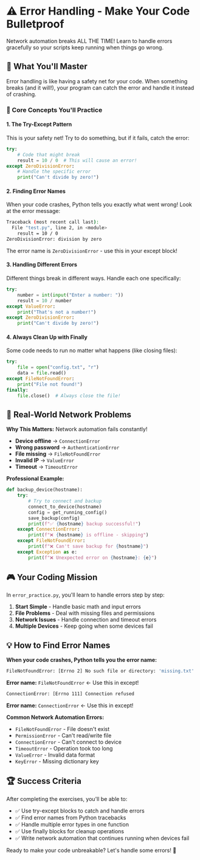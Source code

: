 # ⚠️ Error Handling - Make Your Code Bulletproof

Network automation breaks ALL THE TIME! Learn to handle errors gracefully so your scripts keep running when things go wrong.

## 🎯 What You'll Master

Error handling is like having a safety net for your code. When something breaks (and it will!), your program can catch the error and handle it instead of crashing.

### 🔧 Core Concepts You'll Practice

#### 1. **The Try-Except Pattern**

This is your safety net! Try to do something, but if it fails, catch the error:

```python
try:
    # Code that might break
    result = 10 / 0  # This will cause an error!
except ZeroDivisionError:
    # Handle the specific error
    print("Can't divide by zero!")
```

#### 2. **Finding Error Names**

When your code crashes, Python tells you exactly what went wrong! Look at the error message:

```bash
Traceback (most recent call last):
  File "test.py", line 2, in <module>
    result = 10 / 0
ZeroDivisionError: division by zero
```

The error name is `ZeroDivisionError` - use this in your except block!

#### 3. **Handling Different Errors**

Different things break in different ways. Handle each one specifically:

```python
try:
    number = int(input("Enter a number: "))
    result = 10 / number
except ValueError:
    print("That's not a number!")
except ZeroDivisionError:
    print("Can't divide by zero!")
```

#### 4. **Always Clean Up with Finally**

Some code needs to run no matter what happens (like closing files):

```python
try:
    file = open("config.txt", "r")
    data = file.read()
except FileNotFoundError:
    print("File not found!")
finally:
    file.close()  # Always close the file!
```

## 🚀 Real-World Network Problems

**Why This Matters:** Network automation fails constantly!

- **Device offline** → `ConnectionError`
- **Wrong password** → `AuthenticationError`
- **File missing** → `FileNotFoundError`
- **Invalid IP** → `ValueError`
- **Timeout** → `TimeoutError`

**Professional Example:**

```python
def backup_device(hostname):
    try:
        # Try to connect and backup
        connect_to_device(hostname)
        config = get_running_config()
        save_backup(config)
        print(f"✅ {hostname} backup successful!")
    except ConnectionError:
        print(f"❌ {hostname} is offline - skipping")
    except FileNotFoundError:
        print(f"❌ Can't save backup for {hostname}")
    except Exception as e:
        print(f"❌ Unexpected error on {hostname}: {e}")
```

## 🎮 Your Coding Mission

In `error_practice.py`, you'll learn to handle errors step by step:

1. **Start Simple** - Handle basic math and input errors
2. **File Problems** - Deal with missing files and permissions
3. **Network Issues** - Handle connection and timeout errors
4. **Multiple Devices** - Keep going when some devices fail

## 💡 How to Find Error Names

**When your code crashes, Python tells you the error name:**

```bash
FileNotFoundError: [Errno 2] No such file or directory: 'missing.txt'
```

**Error name:** `FileNotFoundError` ← Use this in except!

```bash
ConnectionError: [Errno 111] Connection refused
```

**Error name:** `ConnectionError` ← Use this in except!

**Common Network Automation Errors:**

- `FileNotFoundError` - File doesn't exist
- `PermissionError` - Can't read/write file
- `ConnectionError` - Can't connect to device  
- `TimeoutError` - Operation took too long
- `ValueError` - Invalid data format
- `KeyError` - Missing dictionary key

## 🏆 Success Criteria

After completing the exercises, you'll be able to:

- ✅ Use try-except blocks to catch and handle errors
- ✅ Find error names from Python tracebacks
- ✅ Handle multiple error types in one function
- ✅ Use finally blocks for cleanup operations
- ✅ Write network automation that continues running when devices fail

Ready to make your code unbreakable? Let's handle some errors! 🚀
